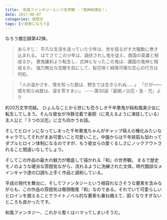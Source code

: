 ```yaml
---
title:  和風ファンタジーという世界観 -『鬼神純情伝！』
date: 2017-08-07
categories: 感想文
tags: [小説家になろう]
---
```

なろう備忘録第42弾。

>あらすじ：
平凡な生活を送っていた少年は、世を揺るがす大騒動に巻き込まれる。
はてさてこの少年は、調伏されし鬼を従え、救国の英雄と相成るか。
悪鬼羅刹より転生し、式神となったこの鬼は、護国の鬼神と相成るか。
強力無比な恋敵を前にして、桜花咲く純情可憐な恋心の行方は何処。

 

>「人の温かさを、情を知った獣は、野生では生きられぬ……」
「だが――情を知らぬ獣は、涙を零すまい」
-----第30話『最期ノ災厄・急 - 弐』より

 

 

約20万文字完結。
ひょんなことから世にも恐ろしき千年悪鬼が純和風美少女に転生してしまう。そんな彼女が冷静沈着で豪胆（に見えるように演技している）主人公と『３つの災厄』に立ち向かうお話。


 
そしてヒロインになってしまった千年悪鬼ちゃんがギャップ萌えの権化みたいなキャラでしてそれがまあ可愛いこと可愛いこと。中盤からは千年妖狐も加わってダブルヒロイン体制になるのですが、もう彼女らの愛くるしさにノックアウトされること間違いなしでしょう。

そしてこの作品の最大の魅力が徹底して描かれる『和』の世界観。
まるで歴史モノのような硬派な雰囲気ながら、流れるように洗練された文体。時代錯誤なメインキャラ達の口調も上手く作品と調和している。

平成の現代を舞台に、そしてファンタジーという相容れなさそうな要素を含みながらも、この作品の雰囲気は徹頭徹尾『和』なのである。それでいて可愛らしいヒロインを据えることでライトノベル的な要素も兼ね備えて、固くなりすぎないところも良かったです。

和風ファンタジー、これから暫くはハマってしまいそうだ。